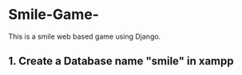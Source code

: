 # Smile-Game-
This is a smile web based game using Django.

## 1. Create a Database name "smile" in xampp
